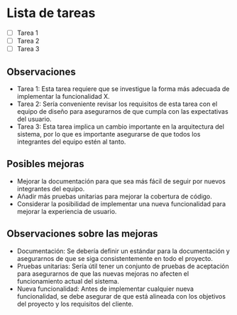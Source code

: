 # Lista de tareas

- [ ] Tarea 1
- [ ] Tarea 2
- [ ] Tarea 3

## Observaciones

- Tarea 1: Esta tarea requiere que se investigue la forma más adecuada de implementar la funcionalidad X.
- Tarea 2: Sería conveniente revisar los requisitos de esta tarea con el equipo de diseño para asegurarnos de que cumpla con las expectativas del usuario.
- Tarea 3: Esta tarea implica un cambio importante en la arquitectura del sistema, por lo que es importante asegurarse de que todos los integrantes del equipo estén al tanto.

## Posibles mejoras

- Mejorar la documentación para que sea más fácil de seguir por nuevos integrantes del equipo.
- Añadir más pruebas unitarias para mejorar la cobertura de código.
- Considerar la posibilidad de implementar una nueva funcionalidad para mejorar la experiencia de usuario.

## Observaciones sobre las mejoras

- Documentación: Se debería definir un estándar para la documentación y asegurarnos de que se siga consistentemente en todo el proyecto.
- Pruebas unitarias: Sería útil tener un conjunto de pruebas de aceptación para asegurarnos de que las nuevas mejoras no afecten el funcionamiento actual del sistema.
- Nueva funcionalidad: Antes de implementar cualquier nueva funcionalidad, se debe asegurar de que está alineada con los objetivos del proyecto y los requisitos del cliente.
